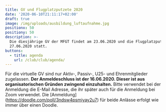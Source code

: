 ```yaml
---
title: GV und Flugplatzputzete 2020
date: '2020-06-10T21:11:17+02:00'
draft: true
image: /img/uploads/ausbildung_luftaufnahme.jpg
positionx: 50
positiony: 50
description: >-
  Die diesjährige GV der MFGT findet am 23.06.2020 und die Flugplatzputzete am
  27.06.2020 statt.
buttons:
  - title: agenda
    url: /club/club/agenda/
---
```

Für die virtuelle GV sind nur Aktiv-, Passiv-, U25- und Ehrenmitglieder zugelassen. **Der Anmeldeschluss ist der 16.06.2020. Dieser ist aus organisatorischen Gründen zwingend einzuhalten.** Bitte verwendet bei der Anmeldung die E-Mail Adresse, die ihr später auch für die Anmeldung bei Zoom verwendet. Die [Anmeldung] (https://doodle.com/poll/3ndsw4psmiyay2u7) für beide Anlässe erfolgt wie immer über einen Doodle.
